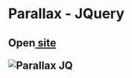 <h1>Parallax - JQuery</h1>
<h2>Open<a href="https://cwetkow.github.io/jquery-elements/parallax" target="_blank"> site</a><a</h2>
<p>
	<img src="https://user-images.githubusercontent.com/20288358/29912580-ca8b3522-8e3a-11e7-9f16-671c437b966d.png" alt="Parallax JQ">
</p>